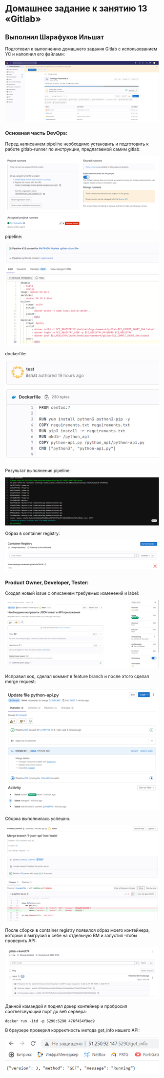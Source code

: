 # Домашнее задание к занятию 13 «Gitlab»

## Выполнил Шарафуков Ильшат

Подготовил к выполнению домашнего задания Gitlab с использованием YC и наполнил его файлами:

![prepare_gitlab](img/0_1.png)

### Основная часть DevOps: 

Перед написанием pipeline необходимо установить и подготовить к работе gitlab-runner по инструкции, предлагаемой самим gitlab:

![prepare_gitlab-runner](img/0_2.png)

pipeline:

![gitlab_pipeline](img/1_1.png)

dockerfile:

![gitlab_dockerfile](img/1_2.png)

Результат выполнения pipeline:

![gitlab_pipeline-result](img/1_3.png)

Образ в container registry:

![gitlab_container-registry](img/1_4.png)

### Product Owner, Developer, Tester:

Создал новый issue с описанием требуемых изменений и label:

![gitlab_issue](img/1_5.png)

Исправил код, сделал коммит в feature branch и после этого сделал merge request:

![gitlab_feature_branch](img/1_6.png)

Сборка выполнилась успешно.

![gitlab_feature_pipeline](img/1_7.png)

После сборки в container registry появился образ моего контейнера, который я выгрузил к себе на отдельную ВМ и запустил чтобы проверить API:

![gitlab_artifact](img/1_8.png)

Данной командой я поднял докер контейнер и пробросил соответсвующий порт до веб сервера:

```
docker run -itd -p 5290:5290 476f454f9ed9
```

В браузере проверил корректность метода get_info нашего API:

![gitlab_api](img/1_9.png)

